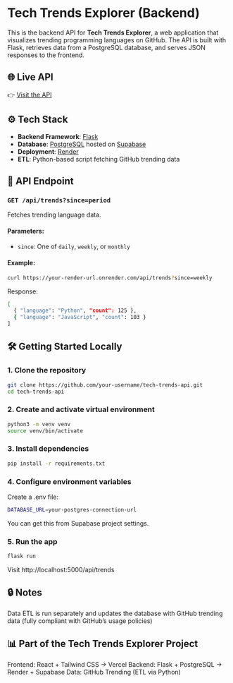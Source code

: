 # Tech Trends Explorer (Backend)

This is the backend API for **Tech Trends Explorer**, a web application that visualizes trending programming languages on GitHub. The API is built with Flask, retrieves data from a PostgreSQL database, and serves JSON responses to the frontend.

## 🌐 Live API

👉 [Visit the API](https://tech-trends-api-dymi.onrender.com/api/trends)

## ⚙️ Tech Stack

- **Backend Framework**: [Flask](https://flask.palletsprojects.com/)
- **Database**: [PostgreSQL](https://www.postgresql.org/) hosted on [Supabase](https://supabase.com/)
- **Deployment**: [Render](https://render.com/)
- **ETL**: Python-based script fetching GitHub trending data

## 📡 API Endpoint

### `GET /api/trends?since=period`

Fetches trending language data.

#### Parameters:

- `since`: One of `daily`, `weekly`, or `monthly`

#### Example:

```bash
curl https://your-render-url.onrender.com/api/trends?since=weekly
```

Response:

```bash
[
  { "language": "Python", "count": 125 },
  { "language": "JavaScript", "count": 103 }
]
```

## 🛠️ Getting Started Locally

### 1. Clone the repository

```bash
git clone https://github.com/your-username/tech-trends-api.git
cd tech-trends-api
```

### 2. Create and activate virtual environment

```bash
python3 -m venv venv
source venv/bin/activate
```

### 3. Install dependencies
```bash
pip install -r requirements.txt
```

### 4. Configure environment variables
Create a .env file:

```bash
DATABASE_URL=your-postgres-connection-url
```

You can get this from Supabase project settings.
### 5. Run the app

```bash
flask run
```

Visit http://localhost:5000/api/trends

## 🔒 Notes

Data ETL is run separately and updates the database with GitHub trending data (fully compliant with GitHub’s usage policies)

## 📊 Part of the Tech Trends Explorer Project

Frontend: React + Tailwind CSS → Vercel
Backend: Flask + PostgreSQL → Render + Supabase
Data: GitHub Trending (ETL via Python)
